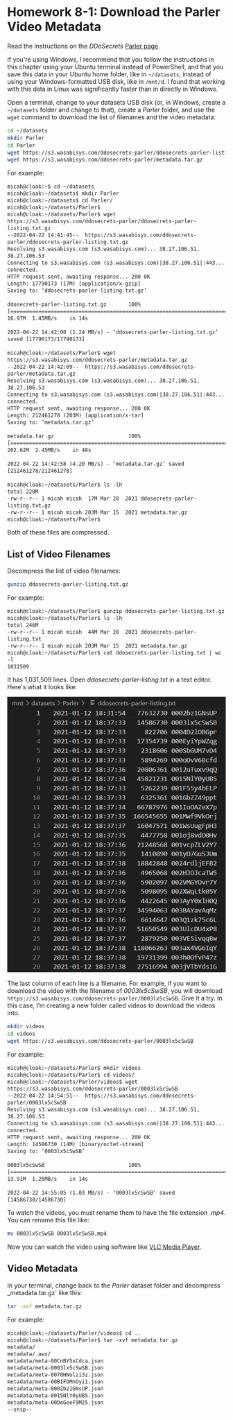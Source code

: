 # Homework 8-1: Download the Parler Video Metadata

Read the instructions on the _DDoSecrets_ [Parler page](https://ddosecrets.com/wiki/Parler).

If you're using Windows, I recommend that you follow the instructions in this chapter using your Ubuntu terminal instead of PowerShell, and that you save this data in your Ubuntu home folder, like in `~/datasets`, instead of using your Windows-formatted USB disk, like in `/mnt/d`. I found that working with this data in Linux was significantly faster than in directly in Windows.

Open a terminal, change to your datasets USB disk (or, in Windows, create a `~/datasets` folder and change to that), create a _Parler_ folder, and use the `wget` command to download the list of filenames and the video metadata:

```sh
cd ~/datasets
mkdir Parler
cd Parler
wget https://s3.wasabisys.com/ddosecrets-parler/ddosecrets-parler-listing.txt.gz
wget https://s3.wasabisys.com/ddosecrets-parler/metadata.tar.gz
```

For example:

```
micah@cloak:~$ cd ~/datasets
micah@cloak:~/datasets$ mkdir Parler
micah@cloak:~/datasets$ cd Parler/
micah@cloak:~/datasets/Parler$
micah@cloak:~/datasets/Parler$ wget https://s3.wasabisys.com/ddosecrets-parler/ddosecrets-parler-listing.txt.gz
--2022-04-22 14:41:45--  https://s3.wasabisys.com/ddosecrets-parler/ddosecrets-parler-listing.txt.gz
Resolving s3.wasabisys.com (s3.wasabisys.com)... 38.27.106.51, 38.27.106.53
Connecting to s3.wasabisys.com (s3.wasabisys.com)|38.27.106.51|:443... connected.
HTTP request sent, awaiting response... 200 OK
Length: 17790173 (17M) [application/x-gzip]
Saving to: ‘ddosecrets-parler-listing.txt.gz’

ddosecrets-parler-listing.txt.gz       100%[============================================================================>]  16.97M  1.45MB/s    in 14s

2022-04-22 14:42:00 (1.24 MB/s) - ‘ddosecrets-parler-listing.txt.gz’ saved [17790173/17790173]

micah@cloak:~/datasets/Parler$ wget https://s3.wasabisys.com/ddosecrets-parler/metadata.tar.gz
--2022-04-22 14:42:09--  https://s3.wasabisys.com/ddosecrets-parler/metadata.tar.gz
Resolving s3.wasabisys.com (s3.wasabisys.com)... 38.27.106.51, 38.27.106.53
Connecting to s3.wasabisys.com (s3.wasabisys.com)|38.27.106.51|:443... connected.
HTTP request sent, awaiting response... 200 OK
Length: 212461278 (203M) [application/x-tar]
Saving to: ‘metadata.tar.gz’

metadata.tar.gz                        100%[============================================================================>] 202.62M  2.45MB/s    in 48s

2022-04-22 14:42:58 (4.20 MB/s) - ‘metadata.tar.gz’ saved [212461278/212461278]

micah@cloak:~/datasets/Parler$ ls -lh
total 220M
-rw-r--r-- 1 micah micah  17M Mar 28  2021 ddosecrets-parler-listing.txt.gz
-rw-r--r-- 1 micah micah 203M Mar 15  2021 metadata.tar.gz
micah@cloak:~/datasets/Parler$
```

Both of these files are compressed.

## List of Video Filenames

Decompress the list of video filenames:

```sh
gunzip ddosecrets-parler-listing.txt.gz
```

For example:

```
micah@cloak:~/datasets/Parler$ gunzip ddosecrets-parler-listing.txt.gz
micah@cloak:~/datasets/Parler$ ls -lh
total 246M
-rw-r--r-- 1 micah micah  44M Mar 28  2021 ddosecrets-parler-listing.txt
-rw-r--r-- 1 micah micah 203M Mar 15  2021 metadata.tar.gz
micah@cloak:~/datasets/Parler$ cat ddosecrets-parler-listing.txt | wc -l
1031509
```

It has 1,031,509 lines. Open _ddosecrets-parler-listing.txt_ in a text editor. Here's what it looks like:

![Viewing filenames in a text editor](./chapter-8-1-filenames.png)

The last column of each line is a filename. For example, if you want to download the video with the filename of _0003lx5cSwSB_, you will download `https://s3.wasabisys.com/ddosecrets-parler/0003lx5cSwSB`. Give it a try. In this case, I’m creating a new folder called videos to download the videos into.

```sh
mkdir videos
cd videos
wget https://s3.wasabisys.com/ddosecrets-parler/0003lx5cSwSB
```

For example:

```
micah@cloak:~/datasets/Parler$ mkdir videos
micah@cloak:~/datasets/Parler$ cd videos/
micah@cloak:~/datasets/Parler/videos$ wget https://s3.wasabisys.com/ddosecrets-parler/0003lx5cSwSB
--2022-04-22 14:54:51--  https://s3.wasabisys.com/ddosecrets-parler/0003lx5cSwSB
Resolving s3.wasabisys.com (s3.wasabisys.com)... 38.27.106.51, 38.27.106.53
Connecting to s3.wasabisys.com (s3.wasabisys.com)|38.27.106.51|:443... connected.
HTTP request sent, awaiting response... 200 OK
Length: 14586730 (14M) [binary/octet-stream]
Saving to: ‘0003lx5cSwSB’

0003lx5cSwSB                           100%[============================================================================>]  13.91M  1.26MB/s    in 14s

2022-04-22 14:55:05 (1.03 MB/s) - ‘0003lx5cSwSB’ saved [14586730/14586730]
```

To watch the videos, you must rename them to have the file extension _.mp4_. You can rename this file like:

```sh
mv 0003lx5cSwSB 0003lx5cSwSB.mp4
```

Now you can watch the video using software like [VLC Media Player](https://www.videolan.org/).

## Video Metadata

In your terminal, change back to the _Parler_ dataset folder and decompress _metadata.tar.gz` like this:

```sh
tar -xvf metadata.tar.gz
```

For example:

```
micah@cloak:~/datasets/Parler/videos$ cd ..
micah@cloak:~/datasets/Parler$ tar -xvf metadata.tar.gz
metadata/
metadata/.aws/
metadata/meta-00CnBY5xCdca.json
metadata/meta-0003lx5cSwSB.json
metadata/meta-0070HNolzi3z.json
metadata/meta-00BIFOMnOyi1.json
metadata/meta-0002bz1GNsUP.json
metadata/meta-0015NlY0yUB5.json
metadata/meta-00DeGeeF9M25.json
--snip--
```